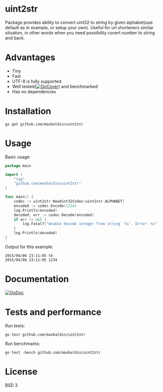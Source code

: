 # uint2str

Package provides ability to convert uint32 to string by given alphabet(use default as in example, or setup your own).
Useful for url shorteners similar situation, in other words when you need possibility covert number to string and back.

# Advantages

* Tiny
* Fast
* UTF-8 is fully supported
* Well tested([![GoCover](http://gocover.io/_badge/github.com/MaxBaldin/uint2str)](http://gocover.io/github.com/MaxBaldin/uint2str)) and benchmarked
* Has no dependencies

# Installation

```
go get github.com/maxbaldin/uint2str
```

# Usage

Basic usage:
```go
package main

import (
    "log"
    "github.com/maxbaldin/uint2str"
)

func main() {
    codec := uint2str.NewUint32Codec(uint2str.ALPHABET)
    encoded := codec.Encode(1234)
    log.Println(encoded)
    decoded, err := codec.Decode(encoded)
    if err != nil {
        log.Fatalf("Unable decode integer from string `%s`. Error: %s", encoded, err.Error())
    }
    log.Println(decoded)
}
```

Output for this example:

```
2015/04/06 23:11:05 t4
2015/04/06 23:11:05 1234
```

# Documentation

[![GoDoc](https://godoc.org/github.com/MaxBaldin/uint2str?status.svg)](https://godoc.org/github.com/MaxBaldin/uint2str)

# Tests and performance

Run tests:
```
go test github.com/maxbaldin/uint2str
```

Run benchmarks:
```
go test -bench github.com/maxbaldin/uint2str
```

# License

BSD 3
